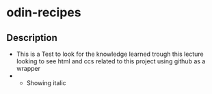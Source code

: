 # odin-recipes
## Description 
* This is a Test to look for the knowledge learned trough this lecture 
looking to see html and ccs related to this project using github as a wrapper
* * Showing italic 
